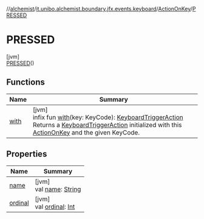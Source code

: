 //[alchemist](../../../../index.md)/[it.unibo.alchemist.boundary.jfx.events.keyboard](../../index.md)/[ActionOnKey](../index.md)/[PRESSED](index.md)

# PRESSED

[jvm]\
[PRESSED](index.md)()

## Functions

| Name | Summary |
|---|---|
| [with](../with.md) | [jvm]<br>infix fun [with](../with.md)(key: KeyCode): [KeyboardTriggerAction](../../-keyboard-trigger-action/index.md)<br>Returns a [KeyboardTriggerAction](../../-keyboard-trigger-action/index.md) initialized with this [ActionOnKey](../index.md) and the given KeyCode. |

## Properties

| Name | Summary |
|---|---|
| [name](name.md) | [jvm]<br>val [name](name.md): [String](https://kotlinlang.org/api/latest/jvm/stdlib/kotlin/-string/index.html) |
| [ordinal](ordinal.md) | [jvm]<br>val [ordinal](ordinal.md): [Int](https://kotlinlang.org/api/latest/jvm/stdlib/kotlin/-int/index.html) |
